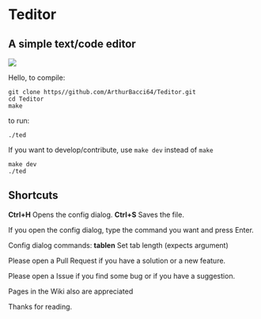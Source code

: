 # Teditor
## A simple text/code editor

<image src="teditor.gif">

Hello, to compile:

```
git clone https//github.com/ArthurBacci64/Teditor.git
cd Teditor
make
```

to run:

```
./ted
```

If you want to develop/contribute, use `make dev` instead of `make`

```
make dev
./ted
```

## Shortcuts
**Ctrl+H** Opens the config dialog.
**Ctrl+S** Saves the file.

If you open the config dialog, type the command you want
and press Enter.

Config dialog commands:
**tablen** Set tab length (expects argument)

Please open a Pull Request if you have a solution or a new feature.

Please open a Issue if you find some bug or if you have a suggestion.

Pages in the Wiki also are appreciated

Thanks for reading.
